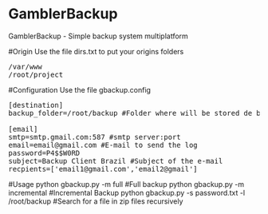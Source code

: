# GamblerBackup
GamblerBackup - Simple backup system multiplatform

#Origin
Use the file dirs.txt to put your origins folders
<pre>
/var/www
/root/project
</pre>

#Configuration
Use the file gbackup.config
<pre>
[destination]
backup_folder=/root/backup #Folder where will be stored de backup

[email]
smtp=smtp.gmail.com:587 #smtp server:port
email=email@gmail.com #E-mail to send the log
password=P4$$W0RD
subject=Backup Client Brazil #Subject of the e-mail
recpients=['email1@gmail.com','email2@gmail'] 
</pre>

#Usage
python gbackup.py -m full #Full backup
python gbackup.py -m incremental #Incremental Backup
python gbackup.py -s password.txt -l /root/backup #Search for a file in zip files recursively
